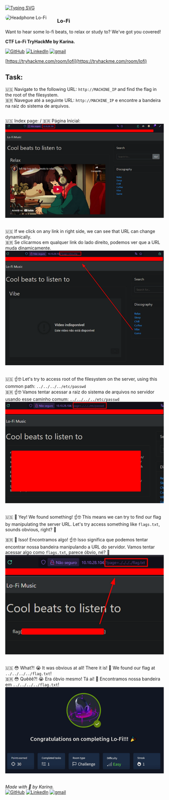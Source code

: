  <a href="https://git.io/typing-svg"><img src="https://readme-typing-svg.demolab.com?font=Fira+Code&duration=10000&pause=1000&color=AA07FF&width=435&lines=TryHackMe+-+%F0%9F%8E%B6+Lo-Fi" alt="Typing SVG" /></a>

<p align="left">
  <img src="https://tryhackme-images.s3.amazonaws.com/room-icons/5de96d9ca744773ea7ef8c00-1737110160739" alt="Headphone Lo-Fi" width="150" style="border-radius:10px; margin-right: 15px; float:left;">
</p>

### Lo-Fi  

Want to hear some lo-fi beats, to relax or study to? We've got you covered!  

**CTF Lo-Fi TryHackMe by Karina.**  

[![GitHub](https://skillicons.dev/icons?i=github&theme=dark)](https://www.github.com/KarinaGante/)
[![LinkedIn](https://skillicons.dev/icons?i=linkedin&theme=dark)](https://www.linkedin.com/in/karina-gante/)
[![gmail](https://skillicons.dev/icons?i=gmail&theme=dark)](mailto:karina.g@aluno.ifsp.edu.br)

[https://tryhackme.com/room/lofi](https://tryhackme.com/room/lofi)

## Task: 
🇺🇸 Navigate to the following URL: `http://MACHINE_IP` and find the flag in the root of the filesystem. </br>
🇧🇷 Navegue até a seguinte URL: `http://MACHINE_IP` e encontre a bandeira na raiz do sistema de arquivos.
##

🇺🇸 Index page: / 🇧🇷 Página Inicial:</br>
![Index](./images/index.png)
</br></br>

🇺🇸 If we click on any link in right side, we can see that URL can change dynamically. </br>
🇧🇷 Se clicarmos em qualquer link do lado direito, podemos ver que a URL muda dinamicamente.</br>
![Pages](./images/pages.png)
</br></br>

🇺🇸 ☝️🤓 Let's try to access root of the filesystem on the server, using this common path: `../../../../etc/passwd` </br>
🇧🇷 ☝️🤓 Vamos tentar acessar a raiz do sistema de arquivos no servidor usando  esse caminho comum: `../../../../etc/passwd`</br>
![Passwd](./images/passwd.png)
</br></br>

🇺🇸 🤩 Yey! We found something! ☝️🤓 This means we can try to find our flag by manipulating the server URL. Let's try access something like `flags.txt`, sounds obvious, right? 🤨 </br>

🇧🇷 🤩 Isso! Encontramos algo! ☝️🤓 Isso significa que podemos tentar encontrar nossa bandeira manipulando a URL do servidor. Vamos tentar acessar algo como `flags.txt`, parece óbvio, né? 🤨 </br>
![Flag](./images/flag.png)
</br></br>

🇺🇸 😳 What?! 😭 It was obvious at all! There it is! 🥳 We found our flag at `../../../../flag.txt`! </br>
🇧🇷 😳 Quêêê?! 😭 Era óbvio mesmo! Tá aí! 🥳 Encontramos nossa bandeira em `../../../../flag.txt`!
</br>
![Done](./images/done.png)
</br></br>

*Made with 💜 by Karina.* </br>
[![GitHub](https://skillicons.dev/icons?i=github&theme=dark)](https://www.github.com/KarinaGante/)
[![LinkedIn](https://skillicons.dev/icons?i=linkedin&theme=dark)](https://www.linkedin.com/in/karina-gante/)
[![gmail](https://skillicons.dev/icons?i=gmail&theme=dark)](mailto:karina.g@aluno.ifsp.edu.br)